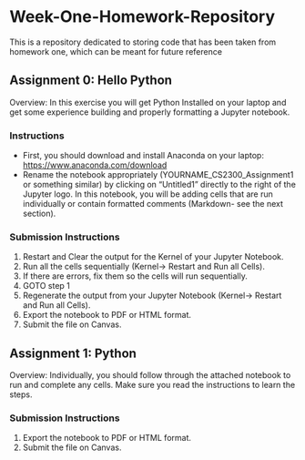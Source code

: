 # Week-One-Homework-Repository
This is a repository dedicated to storing code that has been taken from homework one, which can be meant for
future reference

## Assignment 0: Hello Python
Overview: In this exercise you will get Python Installed on your laptop and get some experience building and 
properly formatting a Jupyter notebook. 

### Instructions
 - First, you should download and install Anaconda on your laptop: https://www.anaconda.com/download
 - Rename the notebook appropriately (YOURNAME_CS2300_Assignment1 or something similar) by clicking 
on “Untitled1” directly to the right of the Jupyter logo.  In this notebook, you will be adding cells that 
are run individually or contain formatted comments (Markdown- see the next section).

### Submission Instructions
1. Restart and Clear the output for the Kernel of your Jupyter Notebook. 
2. Run all the cells sequentially (Kernel-> Restart and Run all Cells). 
3. If there are errors, fix them so the cells will run sequentially. 
4. GOTO step 1 
5. Regenerate the output from your Jupyter Notebook (Kernel-> Restart and Run all Cells). 
6. Export the notebook to PDF or HTML format. 
7. Submit the file on Canvas.


## Assignment 1: Python
Overview: Individually, you should follow through the attached notebook to run and complete any cells. Make sure 
you read the instructions to learn the steps.

### Submission Instructions
1. Export the notebook to PDF or HTML format. 
2. Submit the file on Canvas.

